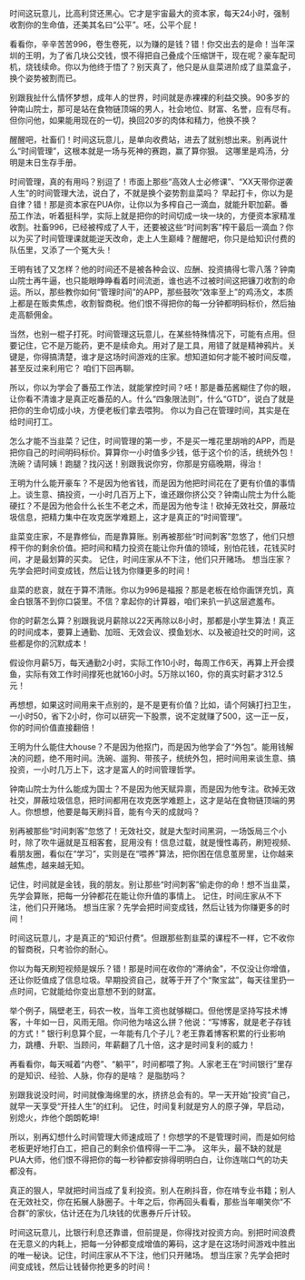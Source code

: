 时间这玩意儿，比高利贷还黑心。它才是宇宙最大的资本家，每天24小时，强制收割你的生命值，还美其名曰“公平”。呸，公平个屁！

看看你，辛辛苦苦996，卷生卷死，以为赚的是钱？错！你交出去的是命！当年深圳的王明，为了省几块公交钱，恨不得把自己叠成个压缩饼干，现在呢？豪车配司机，烧钱续命。你以为他终于悟了？别天真了，他只是从韭菜进阶成了韭菜盒子，换个姿势被割而已。

别跟我扯什么情怀梦想，成年人的世界，时间就是赤裸裸的利益交换。90多岁的钟南山院士，那可是站在食物链顶端的男人，社会地位、财富、名誉，应有尽有。但你问他，如果能用现在的一切，换回20岁的肉体和精力，他换不换？ 

醒醒吧，社畜们！时间这玩意儿，是单向收费站，进去了就别想出来。别再说什么“时间管理”，这根本就是一场与死神的赛跑，赢了算你狠。 这哪里是鸡汤，分明是末日生存手册。


时间管理，真的有用吗？别逗了！市面上那些“高效人士必修课”、“XX天带你逆袭人生”的时间管理大法，说白了，不就是换个姿势割韭菜吗？ 早起打卡，你以为是自律？错！那是资本家在PUA你，让你以为多榨自己一滴血，就能升职加薪。番茄工作法，听着挺科学，实际上就是把你的时间切成一块一块的，方便资本家精准收割。社畜996，已经被榨成了人干，还要被这些“时间刺客”榨干最后一滴血？你以为买了时间管理课就能逆天改命，走上人生巅峰？醒醒吧，你只是给知识付费的队伍里，又添了一个冤大头！

王明有钱了又怎样？他的时间还不是被各种会议、应酬、投资搞得七零八落？钟南山院士再牛逼，也只能眼睁睁看着时间流逝，谁也逃不过被时间这把镰刀收割的命运。所以，那些教你如何“管理时间”的APP，那些鼓吹“效率至上”的鸡汤文，本质上都是在贩卖焦虑，收割智商税。他们恨不得把你的每一分钟都明码标价，然后抽走高额佣金。

当然，也别一棍子打死。时间管理这玩意儿，在某些特殊情况下，可能有点用。但要记住，它不是万能药，更不是续命丸。用对了是工具，用错了就是精神鸦片。关键是，你得搞清楚，谁才是这场时间游戏的庄家。想知道如何才能不被时间反噬，甚至反过来利用它？ 咱们下回再聊。


所以，你以为学会了番茄工作法，就能掌控时间？呸！那是番茄酱糊住了你的眼，让你看不清谁才是真正吃番茄的人。什么“四象限法则”，什么“GTD”，说白了就是把你的生命切成小块，方便老板们拿去喂狗。 你以为自己在管理时间，其实是在给时间打工。

怎么才能不当韭菜？记住，时间管理的第一步，不是买一堆花里胡哨的APP，而是把你自己的时间明码标价。算算你一小时值多少钱，低于这个价的活，统统外包！洗碗？请阿姨！跑腿？找闪送！别跟我说你穷，你那是穷癌晚期，得治！

王明为什么能开豪车？不是因为他省钱，而是因为他把时间花在了更有价值的事情上。谈生意、搞投资，一小时几百万上下，谁还跟你挤公交？钟南山院士为什么能硬扛？不是因为他会什么长生不老之术，而是因为他专注！砍掉无效社交，屏蔽垃圾信息，把精力集中在攻克医学难题上，这才是真正的“时间管理”。

韭菜变庄家，不是靠修仙，而是靠算账。别再被那些“时间刺客”忽悠了，他们只想榨干你的剩余价值。把时间和精力投资在能让你升值的领域，别怕花钱，花钱买时间，才是最划算的买卖。 记住，时间庄家从不下注，他们只开赌场。 想当庄家？先学会把时间变成钱，然后让钱为你赚更多的时间！


韭菜的悲哀，就在于算不清账。你以为996是福报？那是老板在给你画饼充饥，真金白银落不到你口袋里。不信？拿起你的计算器，咱们来扒一扒这层遮羞布。

你的时薪怎么算？别跟我说月薪除以22天再除以8小时，那都是小学生算法！真正的时间成本，要算上通勤、加班、无效会议、摸鱼划水、以及被迫社交的时间，这些都是你的沉默成本！

假设你月薪5万，每天通勤2小时，实际工作10小时，每周工作6天，再算上开会摸鱼，实际有效工作时间撑死也就160小时。5万除以160，你的真实时薪才312.5元！

再想想，如果这时间用来干点别的，是不是更有价值？比如，请个阿姨打扫卫生，一小时50，省下2小时，你可以研究一下股票，说不定就赚了500，这一正一反，你的时间价值直接翻倍！

王明为什么能住大house？不是因为他抠门，而是因为他学会了“外包”。能用钱解决的问题，绝不用时间。洗碗、遛狗、带孩子，统统外包，把时间用来谈生意、搞投资，一小时几万上下，这才是富人的时间管理哲学。

钟南山院士为什么能成为国士？不是因为他天赋异禀，而是因为他专注。砍掉无效社交，屏蔽垃圾信息，把时间都用在攻克医学难题上，这才是站在食物链顶端的男人。你想想，他要是每天刷抖音，能有今天的成就吗？

别再被那些“时间刺客”忽悠了！无效社交，就是大型时间黑洞，一场饭局三个小时，除了吹牛逼就是互相客套，屁用没有！信息过载，就是慢性毒药，刷短视频、看朋友圈，看似在“学习”，实则是在“喂养”算法，把你困在信息茧房里，让你越来越焦虑，越来越无知。

记住，时间就是金钱，我的朋友。别让那些“时间刺客”偷走你的命！想不当韭菜，先学会算账，把每一分钟都花在能让你升值的事情上。 记住，时间庄家从不下注，他们只开赌场。 想当庄家？先学会把时间变成钱，然后让钱为你赚更多的时间！


时间这玩意儿，才是真正的“知识付费”。但跟那些割韭菜的课程不一样，它不收你的智商税，只考验你的耐心。

你以为每天刷短视频是娱乐？错！那是时间在收你的“滞纳金”，不仅没让你增值，还让你贬值成了信息垃圾。早期投资自己，就等于开了个“聚宝盆”，每天往里扔一点时间，它就能给你变出意想不到的财富。

举个例子，隔壁老王，码农一枚，当年工资也就够糊口。但他愣是坚持写技术博客，十年如一日，风雨无阻。你问他为啥这么拼？他说：“写博客，就是老子存钱的方式！” 银行利息算个屁，一年能有几个子儿？老王靠着博客积累的行业影响力，跳槽、升职、当顾问，年薪翻了几十倍，这才是时间复利的威力！

再看看你，每天喊着“内卷”、“躺平”，时间都喂了狗。人家老王在“时间银行”里存的是知识、经验、人脉，你存的是啥？ 是脂肪吗？ 

别跟我说没时间，时间就像海绵里的水，挤挤总会有的。早一天开始“投资”自己，就早一天享受“开挂人生”的红利。 记住，时间复利就是穷人的原子弹，早启动，别熄火，炸他个朗朗乾坤!


所以，别再幻想什么时间管理大师速成班了！你想学的不是管理时间，而是如何给老板更好地打白工，把自己的剩余价值榨得一干二净。 这年头，最不缺的就是PUA大师，他们恨不得把你的每一秒钟都安排得明明白白，让你连喘口气的功夫都没有。

真正的狠人，早就把时间当成了复利投资。别人在刷抖音，你在啃专业书籍；别人在无效社交，你在拓展人脉圈子。十年之后，你再回头看看，那些当年嘲笑你“不合群”的家伙，估计还在为几块钱的优惠券斤斤计较。

时间这玩意儿，比银行利息还靠谱，但前提是，你得找对投资方向。别把时间浪费在无意义的内耗上，把每一分钟都变成增值的筹码，这才是在这场时间游戏中胜出的唯一秘诀。记住，时间庄家从不下注，他们只开赌场。 想当庄家？先学会把时间变成钱，然后让钱替你抢更多的时间！ 
